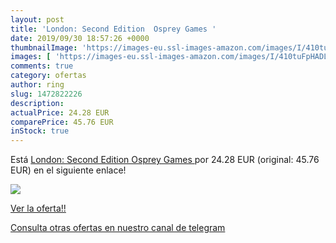 ```yaml
---
layout: post
title: 'London: Second Edition  Osprey Games '
date: 2019/09/30 18:57:26 +0000
thumbnailImage: 'https://images-eu.ssl-images-amazon.com/images/I/410tuFpHADL._SL200_.jpg'
images: [ 'https://images-eu.ssl-images-amazon.com/images/I/410tuFpHADL._SL200_.jpg' ]
comments: true
category: ofertas
author: ring
slug: 1472822226
description:
actualPrice: 24.28 EUR
comparePrice: 45.76 EUR
inStock: true
---
```


Está [London: Second Edition  Osprey Games ](https://www.amazon.com/dp/1472822226/?tag=redken08-20) por 24.28 EUR (original: 45.76 EUR) en el siguiente enlace!

[![](https://images-eu.ssl-images-amazon.com/images/I/410tuFpHADL._SL200_.jpg)](https://www.amazon.com/dp/1472822226/?tag=redken08-20)

[Ver la oferta!!](https://www.amazon.com/dp/1472822226/?tag=redken08-20)

[Consulta otras ofertas en nuestro canal de telegram](https://t.me/s/ofertas25)
